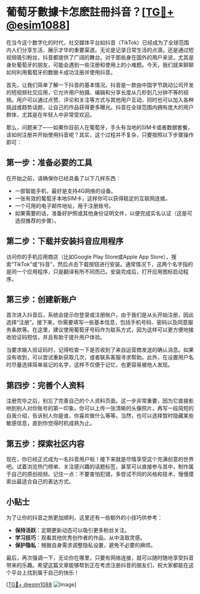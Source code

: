 # 葡萄牙數據卡怎麽註冊抖音？[[TG💪+ @esim1088](https://t.me/s/esim1088)]

在当今这个数字化的时代，社交媒体平台如抖音（TikTok）已经成为了全球范围内人们分享生活、展示才华的重要渠道。无论是记录日常生活的点滴，还是通过短视频吸引粉丝，抖音都提供了广阔的舞台。对于那些身在国外的用户来说，尤其是身处葡萄牙的朋友，可能会遇到一些注册和使用上的小难题。今天，我们就来聊聊如何利用葡萄牙的数据卡成功注册并使用抖音。

首先，让我们简单了解一下抖音的基本情况。抖音是一款由中国字节跳动公司开发的短视频社交应用，它允许用户拍摄、编辑和分享长度从几秒到几分钟不等的视频。用户可以通过点赞、评论和关注等方式与其他用户互动，同时也可以加入各种挑战或趋势话题，让自己的作品获得更多曝光。抖音在全球范围内拥有庞大的用户群体，尤其是在年轻人中非常受欢迎。

那么，问题来了——如果你目前人在葡萄牙，手头有当地的SIM卡或者数据套餐，该如何注册并开始使用抖音呢？其实，这个过程并不复杂，只要按照以下步骤操作即可：

## 第一步：准备必要的工具

在开始之前，请确保你已经具备了以下几样东西：
- 一部智能手机，最好是支持4G网络的设备。
- 一张有效的葡萄牙本地SIM卡，这样你可以获得稳定的互联网连接。
- 一个可用的电子邮件地址，用于注册账号。
- 如果需要的话，准备好护照或其他身份证明文件，以便完成实名认证（这是可选但推荐的步骤）。

## 第二步：下载并安装抖音应用程序

访问你的手机应用商店（比如Google Play Store或Apple App Store），搜索“TikTok”或“抖音”，然后点击下载按钮进行安装。通常情况下，这两个名字指的是同一个应用程序，只是翻译有所不同而已。安装完成后，打开应用图标启动程序。

## 第三步：创建新账户

首次进入抖音后，系统会提示你登录或注册账户。由于我们是从头开始注册，因此选择“注册”。接下来，你需要填写一些基本信息，包括手机号码、密码以及同意服务条款等。在这里，建议使用葡萄牙号码作为联系方式，因为这样可以更方便地接收验证码短信，并且有助于提升用户体验。

当要求输入验证码时，记得检查一下是否收到了来自运营商发送的确认消息。如果没有收到，可以尝试重新获取几次，或者联系客服寻求帮助。此外，在设置用户名时尽量选择简单易记的名字，这样不仅便于记忆，也更容易被他人发现。

## 第四步：完善个人资料

注册完毕之后，别忘了完善自己的个人资料页面。这一步非常重要，因为它直接影响到别人对你账号的第一印象。你可以上传一张清晰的头像照片，再写一段简短的自我介绍，告诉别人你是谁，你喜欢做什么等等。当然，也可以选择暂时隐藏某些敏感信息，直到你觉得时机成熟为止。

## 第五步：探索社区内容

现在，你已经正式成为一名抖音用户啦！接下来就是尽情享受这个充满创意的世界吧。试着浏览热门榜单、关注感兴趣的话题标签，甚至可以直接参与其中，制作属于自己的原创视频。记住一点：不要害怕犯错，多尝试不同的风格和技术，慢慢摸索出最适合自己的表达方式。

## 小贴士

为了让你的抖音之旅更加顺利，这里还有一些额外的小技巧供参考：
- **保持活跃**：定期更新动态可以吸引更多粉丝关注。
- **学习技巧**：观看其他优秀创作者的作品，从中汲取灵感。
- **保护隐私**：根据自身需求调整隐私设置，避免不必要的麻烦。

最后，再次强调一下，无论你在哪里，只要有网络连接，就可以随时随地享受抖音带来的乐趣。希望这篇文章能够帮到正在考虑注册抖音的朋友们，祝大家都能在这个平台上找到属于自己的快乐！

[[TG💪+ @esim1088](https://t.me/s/esim1088) ![Image](https://i.postimg.cc/4NQfJmqS/Snipaste-2025-05-13-00-14-12.png)]
